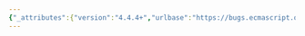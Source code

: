```yaml
---
{"_attributes":{"version":"4.4.4+","urlbase":"https://bugs.ecmascript.org/","maintainer":"dherman@mozilla.com"},"bug":{"bug_id":1730,"creation_ts":"2013-08-06 10:45:00 -0700","short_desc":"15.11.5.2 Definition of RangeError does not match its use in ES6","delta_ts":"2013-08-06 11:23:29 -0700","product":"Draft for 6th Edition","component":"normative change from ES5.x","version":"Rev 16: July 15, 2013 Draft","rep_platform":"All","op_sys":"All","bug_status":"RESOLVED","resolution":"DUPLICATE","dup_id":224,"priority":"Normal","bug_severity":"minor","everconfirmed":true,"reporter":{"uid":"d","name":"Domenic Denicola"},"assigned_to":{"uid":"allen","name":"Allen Wirfs-Brock"},"long_desc":[{"commentid":4774,"comment_count":0,"who":{"uid":"d","name":"Domenic Denicola"},"bug_when":"2013-08-06 10:45:42 -0700","thetext":"The definition of RangeError currently states:\n\n> Indicates a numeric value has exceeded the allowable range.\n\nThis does not match its use in `String.prototype.normalize`, where its thrown if a *string* value is not one of the enumerated valid arguments."},{"commentid":4777,"comment_count":1,"who":{"uid":"d","name":"Domenic Denicola"},"bug_when":"2013-08-06 11:23:29 -0700","thetext":"\n\n*** This bug has been marked as a duplicate of bug 224 ***"}]}}
---
```


